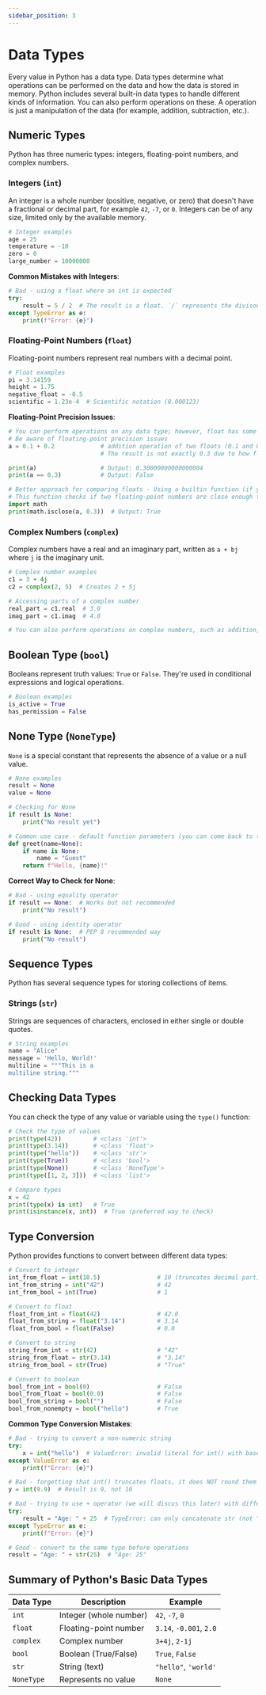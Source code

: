 ```yaml
---
sidebar_position: 3
---
```

# Data Types

Every value in Python has a data type. Data types determine what operations can be performed on the data and how the data is stored in memory. Python includes several built-in data types to handle different kinds of information. You can also perform operations on these. A operation is just a manipulation of the data (for example, addition, subtraction, etc.).

## Numeric Types

Python has three numeric types: integers, floating-point numbers, and complex numbers.

### Integers (`int`)

An integer is a whole number (positive, negative, or zero) that doesn't have a fractional or decimal part, for example `42`, `-7`, or `0`. Integers can be of any size, limited only by the available memory.

```python
# Integer examples
age = 25
temperature = -10
zero = 0
large_number = 10000000
```

**Common Mistakes with Integers**:
```python
# Bad - using a float where an int is expected
try:
    result = 5 / 2  # The result is a float. `/` represents the divison operator 5 divided by 2 is 2.5, a non-integer value (not a whole number)
except TypeError as e:
    print(f"Error: {e}")
```

### Floating-Point Numbers (`float`)

Floating-point numbers represent real numbers with a decimal point.

```python
# Float examples
pi = 3.14159
height = 1.75
negative_float = -0.5
scientific = 1.23e-4  # Scientific notation (0.000123)
```

**Floating-Point Precision Issues**:
```python
# You can perform operations on any data type; however, float has some limitations (see example)
# Be aware of floating-point precision issues
a = 0.1 + 0.2             # addition operation of two floats (0.1 and 0.2)
                          # The result is not exactly 0.3 due to how floating-point numbers are represented in memory

print(a)                  # Output: 0.30000000000000004
print(a == 0.3)           # Output: False

# Better approach for comparing floats - Using a builtin function (if you do not understand this, don't worry about it for now)
# This function checks if two floating-point numbers are close enough to be considered equal
import math
print(math.isclose(a, 0.3))  # Output: True
```
<codapi-snippet sandbox="python" editor="python" init-delay="500" >
</codapi-snippet>

### Complex Numbers (`complex`)

Complex numbers have a real and an imaginary part, written as `a + bj` where `j` is the imaginary unit.

```python
# Complex number examples
c1 = 3 + 4j
c2 = complex(2, 5)  # Creates 2 + 5j

# Accessing parts of a complex number
real_part = c1.real  # 3.0
imag_part = c1.imag  # 4.0

# You can also perform operations on complex numbers, such as addition, subtraction, multiplication, and division (similar to other types (int and float), i will go into more detail about this in the next lesson)
```

## Boolean Type (`bool`)

Booleans represent truth values: `True` or `False`. They're used in conditional expressions and logical operations.

```python
# Boolean examples
is_active = True
has_permission = False
```

## None Type (`NoneType`)

`None` is a special constant that represents the absence of a value or a null value.

```python
# None examples
result = None
value = None

# Checking for None
if result is None:
    print("No result yet")

# Common use case - default function parameters (you can come back to this later if you do not understand it)
def greet(name=None):
    if name is None:
        name = "Guest"
    return f"Hello, {name}!"
```

**Correct Way to Check for None**:
```python
# Bad - using equality operator
if result == None:  # Works but not recommended
    print("No result")

# Good - using identity operator
if result is None:  # PEP 8 recommended way
    print("No result")
```

## Sequence Types

Python has several sequence types for storing collections of items.

### Strings (`str`)

Strings are sequences of characters, enclosed in either single or double quotes.

```python
# String examples
name = "Alice"
message = 'Hello, World!'
multiline = """This is a
multiline string."""
```

## Checking Data Types

You can check the type of any value or variable using the `type()` function:

```python
# Check the type of values
print(type(42))         # <class 'int'>
print(type(3.14))       # <class 'float'>
print(type("hello"))    # <class 'str'>
print(type(True))       # <class 'bool'>
print(type(None))       # <class 'NoneType'>
print(type([1, 2, 3]))  # <class 'list'>

# Compare types
x = 42
print(type(x) is int)   # True
print(isinstance(x, int))  # True (preferred way to check)
```
<codapi-snippet sandbox="python" editor="python" init-delay="500" >
</codapi-snippet>

## Type Conversion

Python provides functions to convert between different data types:

```python
# Convert to integer
int_from_float = int(10.5)                # 10 (truncates decimal part)
int_from_string = int("42")               # 42
int_from_bool = int(True)                 # 1

# Convert to float
float_from_int = float(42)                # 42.0
float_from_string = float("3.14")         # 3.14
float_from_bool = float(False)            # 0.0

# Convert to string
string_from_int = str(42)                 # "42"
string_from_float = str(3.14)             # "3.14"
string_from_bool = str(True)              # "True"

# Convert to boolean
bool_from_int = bool(0)                   # False
bool_from_float = bool(0.0)               # False
bool_from_string = bool("")               # False
bool_from_nonempty = bool("hello")        # True
```

**Common Type Conversion Mistakes**:
```python
# Bad - trying to convert a non-numeric string
try:
    x = int("hello")  # ValueError: invalid literal for int() with base 10
except ValueError as e:
    print(f"Error: {e}")

# Bad - forgetting that int() truncates floats, it does NOT round them
y = int(9.9)  # Result is 9, not 10

# Bad - trying to use + operator (we will discus this later) with different types
try:
    result = "Age: " + 25  # TypeError: can only concatenate str (not "int") to str
except TypeError as e:
    print(f"Error: {e}")

# Good - convert to the same type before operations
result = "Age: " + str(25)  # "Age: 25"
```

## Summary of Python's Basic Data Types

| Data Type | Description | Example |
|-----------|-------------|---------|
| `int` | Integer (whole number) | `42`, `-7`, `0` |
| `float` | Floating-point number | `3.14`, `-0.001`, `2.0` |
| `complex` | Complex number | `3+4j`, `2-1j` |
| `bool` | Boolean (True/False) | `True`, `False` |
| `str` | String (text) | `"hello"`, `'world'` |
| `NoneType` | Represents no value | `None` |